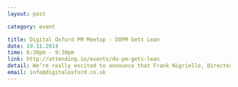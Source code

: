 ```yaml
---
layout: post

category: event

title: Digital Oxford PM Meetup - DOPM Gets Lean
date: 19.11.2014
time: 6:30pm - 9:30pm
link: http://attending.io/events/do-pm-gets-lean
detail: We’re really excited to announce that Frank Nigriello, Director of Corporate Affairs at Unipart Group Ltd is our guest speaker this month.
email: info@digitaloxford.co.uk
---
```

